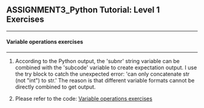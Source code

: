 ## ASSIGNMENT3_Python Tutorial: Level 1 Exercises
---

#### Variable operations exercises
---
1. According to the Python output, the 'subnr' string variable can be combined with the 'subcode' variable to create expectation output. I use the try block to catch the unexpected error: 'can only concatenate str (not "int") to str.' The reason is that different variable formats cannot be directly combined to get output.

2. Please refer to the code: [Variable operations exercises](https://github.com/SakuraChaojun/selected-courses/blob/main/Computer%20Programming%20for%20Psychology/Assignment_3/Variable%20operations%20exercises.py)

